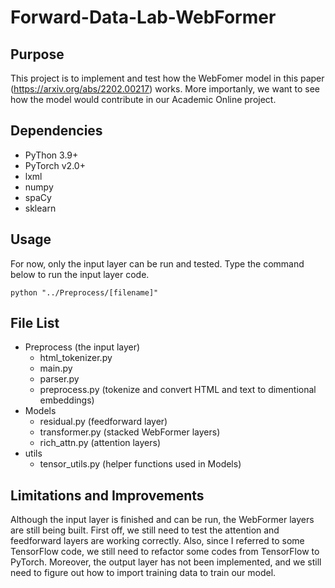 # Forward-Data-Lab-WebFormer

## Purpose

This project is to implement and test how the WebFomer model in this paper (https://arxiv.org/abs/2202.00217) works. More importanly, we want to see how the model would contribute in our Academic Online project. 

## Dependencies

- PyThon 3.9+
- PyTorch v2.0+
- lxml
- numpy
- spaCy
- sklearn

## Usage

For now, only the input layer can be run and tested. Type the command below to run the input layer code.

``` 
python "../Preprocess/[filename]" 
```

## File List
- Preprocess (the input layer)
  - html_tokenizer.py
  - main.py
  - parser.py
  - preprocess.py (tokenize and convert HTML and text to dimentional embeddings)
- Models
  - residual.py (feedforward layer)
  - transformer.py (stacked WebFormer layers)
  - rich_attn.py (attention layers)
- utils
  - tensor_utils.py (helper functions used in Models)

## Limitations and Improvements

Although the input layer is finished and can be run, the WebFormer layers are still being built. First off, we still need to test the attention and feedforward layers are working correctly. Also, since I referred to some TensorFlow code, we still need to refactor some codes from TensorFlow to PyTorch. Moreover, the output layer has not been implemented, and we still need to figure out how to import training data to train our model.
